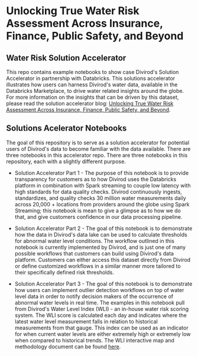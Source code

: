 # Unlocking True Water Risk Assessment Across Insurance, Finance, Public Safety, and Beyond 

## Water Risk Solution Accelerator
This repo contains example notebooks to show case Divirod's Solution Accelerator in partnership with Databricks. This solutions accelerator illustrates how users can harness Divirod's water data, available in the Databricks Marketplace, to drive water related insights around the globe. For more information on the insights that can be driven by this dataset, please read the solution accelerator blog: [Unlocking True Water Risk Assessment Across Insurance, Finance, Public Safety, and Beyond](https://www.databricks.com/blog/unlocking-true-water-risk-assessment-worldwide).

## Solutions Acelerator Notebooks
The goal of this repository is to serve as a solution accelerator for potential users of Divirod's data to become 
familiar with the data available. There are three notebooks in this accelerator repo. There are three notebooks in this 
repository, each with a slightly different purpose.
* Solution Accelerator Part 1 - The purpose of this notebook is to provide transparency for customers as to how Divirod uses the Databricks platform in combination with Spark streaming to couple low latency with high standards for data quality checks. Divirod continuously ingests, standardizes, and quality checks 30 million water measurements daily across 20,000 + locations from providers around the globe using Spark Streaming; this notebook is mean to give a glimpse as to how we do that, and give customers confidence in our data processing pipeline.

* Solution Accelerator Part 2 - The goal of this notebook is to demonstrate how the data in Divirod's data lake can be used to calculate thresholds for abnormal water level conditions. The workflow outlined in this notebook is currently implemented by Divirod, and is just one of many possible workflows that customers can build using Divirod's data platform. Customers can either access this dataset directly from Divirod or define customized workflows in a similar manner more tailored to their specifically defined risk thresholds.

* Solution Accelerator Part 3 - The goal of this notebook is to demonstrate how users can implement outlier detection workflows on top of water level data in order to notify decision makers of the occurrence of abnormal water levels in real time. The examples in this notebook pull from Divirod's Water Level Index (WLI) - an in-house water risk scoring system. The WLI score is calculated each day and indicates where the latest water level measurement falls in relation to historical measurements from that gauge. This index can be used as an indicator for when current water levels are either extremely high or extremely low when compared to historical trends. The WLI interactive map and methodology document can be found [here](https://wli.divirod.com/).


